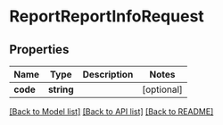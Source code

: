 # ReportReportInfoRequest

## Properties
Name | Type | Description | Notes
------------ | ------------- | ------------- | -------------
**code** | **string** |  | [optional] 

[[Back to Model list]](../README.md#documentation-for-models) [[Back to API list]](../README.md#documentation-for-api-endpoints) [[Back to README]](../README.md)


